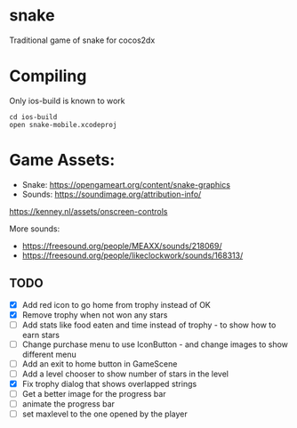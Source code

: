 # snake
Traditional game of snake for cocos2dx

# Compiling
Only ios-build is known to work
```
cd ios-build
open snake-mobile.xcodeproj
```

# Game Assets:
* Snake: https://opengameart.org/content/snake-graphics
* Sounds: https://soundimage.org/attribution-info/

https://kenney.nl/assets/onscreen-controls

More sounds:
* https://freesound.org/people/MEAXX/sounds/218069/
* https://freesound.org/people/likeclockwork/sounds/168313/

## TODO
* [x] Add red icon to go home from trophy instead of OK
* [x] Remove trophy when not won any stars
* [ ] Add stats like food eaten and time instead of trophy - to show how to earn stars
* [ ] Change purchase menu to use IconButton - and change images to show different menu
* [ ] Add an exit to home button in GameScene
* [ ] Add a level chooser to show number of stars in the level
* [x] Fix trophy dialog that shows overlapped strings
* [ ] Get a better image for the progress bar
* [ ] animate the progress bar
* [ ] set maxlevel to the one opened by the player
